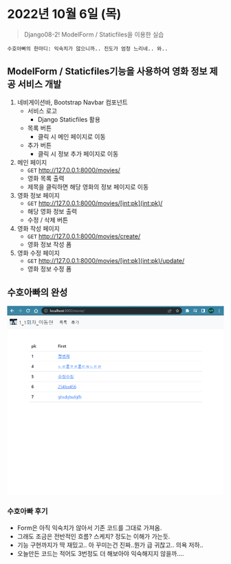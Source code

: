 # 2022년 10월 6일 (목)

> Django08-2!  ModelForm / Staticfiles을 이용한 실습



`수호아빠의 한마디: 익숙치가 않으니까.. 진도가 엄청 느리네.. 와..  `



## ModelForm / Staticfiles기능을 사용하여 영화 정보 제공 서비스 개발

1. 네비게이션바, Bootstrap Navbar 컴포넌트
   - 서비스 로고
     - Django Staticfiles 활용
   - 목록 버튼
     - 클릭 시 메인 페이지로 이동
   - 추가 버튼
     - 클릭 시 정보 추가 페이지로 이동
2. 메인 페이지
   - `GET` http://127.0.0.1:8000/movies/
   - 영화 목록 출력
   - 제목을 클릭하면 해당 영화의 정보 페이지로 이동
3. 영화 정보 페이지
   - `GET` http://127.0.0.1:8000/movies/[int:pk](int:pk)/
   - 해당 영화 정보 출력
   - 수정 / 삭제 버튼
4. 영화 작성 페이지
   - `GET` http://127.0.0.1:8000/movies/create/
   - 영화 정보 작성 폼
5. 영화 수정 페이지
   - `GET` http://127.0.0.1:8000/movies/[int:pk](int:pk)/update/
   - 영화 정보 수정 폼



## 수호아빠의 완성

![Django1013_3](assets/Django1013_3.gif)

### 수호아빠 후기

- Form은 아직 익숙치가 않아서 기존 코드를 그대로 가져옴.
- 그래도 조금은 전반적인 흐름? 스케치? 정도는 이해가 가는듯.
- 기능 구현까지가 딱 재밌고.. 아 꾸미는건 진짜..뭔가 급 귀찮고.. 의욕 저하..
- 오늘만든 코드는 적어도 3번정도 더 해보아야 익숙해지지 않을까....

